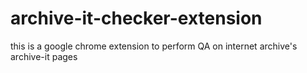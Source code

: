 # archive-it-checker-extension

this is a google chrome extension to perform QA on internet archive's archive-it pages
